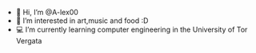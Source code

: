 - 👋 Hi, I’m @A-lex00
- 👀 I’m interested in art,music and food :D
- 💻​ I’m currently learning computer engineering in the University of Tor Vergata

<!---
A-lex00/A-lex00 is a ✨ special ✨ repository because its `README.md` (this file) appears on your GitHub profile.
You can click the Preview link to take a look at your changes.
--->
